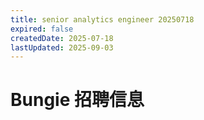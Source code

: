 ```yaml
---
title: senior analytics engineer 20250718
expired: false
createdDate: 2025-07-18
lastUpdated: 2025-09-03
---
```


# Bungie 招聘信息

<JobPostingTable job-posting-json-path="bungie/data/senior-analytics-engineer-20250718.json" />